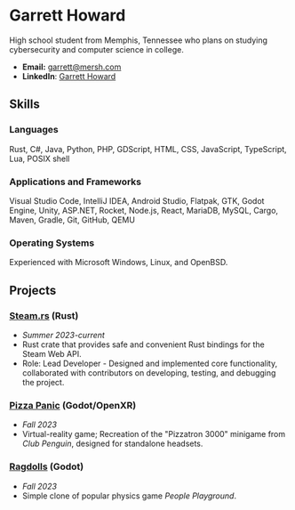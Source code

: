 # Garrett Howard

High school student from Memphis, Tennessee who plans on studying cybersecurity and computer science in college.

* **Email:** [garrett@mersh.com](mailto:garrett@mersh.com)
* **LinkedIn**: [Garrett Howard](https://www.linkedin.com/in/garhow/)

## Skills

### Languages
Rust, C#, Java, Python, PHP, GDScript, HTML, CSS, JavaScript, TypeScript, Lua, POSIX shell

### Applications and Frameworks
Visual Studio Code, IntelliJ IDEA, Android Studio, Flatpak, GTK, Godot Engine, Unity, ASP.NET, Rocket, Node.js, React, MariaDB, MySQL, Cargo, Maven, Gradle, Git, GitHub, QEMU

### Operating Systems
Experienced with Microsoft Windows, Linux, and OpenBSD.

## Projects

### [Steam.rs](https://github.com/garhow/steam-rs) (Rust)
* *Summer 2023-current*
* Rust crate that provides safe and convenient Rust bindings for the Steam Web API.
* Role: Lead Developer - Designed and implemented core functionality, collaborated with contributors on developing, testing, and debugging the project.

### [Pizza Panic](https://garhow.itch.io/pizza-panic) (Godot/OpenXR)
* *Fall 2023*
* Virtual-reality game; Recreation of the "Pizzatron 3000" minigame from *Club Penguin*, designed for standalone headsets.

### [Ragdolls](https://github.com/garhow/ragdolls) (Godot)
* *Fall 2023*
* Simple clone of popular physics game *People Playground*.
